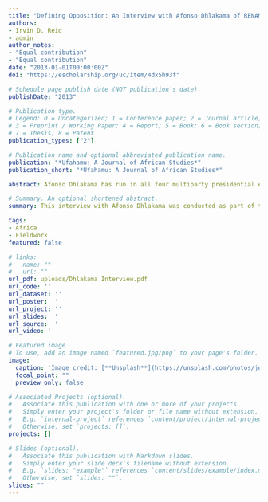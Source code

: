 ```yaml
---
title: "Defining Opposition: An Interview with Afonso Dhlakama of RENAMO"
authors:
- Irvin D. Reid
- admin
author_notes:
- "Equal contribution"
- "Equal contribution"
date: "2013-01-01T00:00:00Z"
doi: "https://escholarship.org/uc/item/4dx5h93f"

# Schedule page publish date (NOT publication's date).
publishDate: "2013"

# Publication type.
# Legend: 0 = Uncategorized; 1 = Conference paper; 2 = Journal article;
# 3 = Preprint / Working Paper; 4 = Report; 5 = Book; 6 = Book section;
# 7 = Thesis; 8 = Patent
publication_types: ["2"]

# Publication name and optional abbreviated publication name.
publication: "*Ufahamu: A Journal of African Studies*"
publication_short: "*Ufahamu: A Journal of African Studies*"

abstract: Afonso Dhlakama has run in all four multiparty presidential elections in Mozambique. Before that, he led a guerrilla resistance known as RENAMO in a brutal civil war. He is a household name in Mozambique, and he represents over 30 years of opposition to the ruling party of FRELIMO. This transcript is from an interview conducted with Mr. Dhlakama immediately following the 2009 elections. Much of the focus on Mozambican democracy has been on the electoral and economic success of FRELIMO. Nevertheless, RENAMO has played an integral role as the opposition. The future of this role is uncertain, and Mr. Dhlakama and RENAMO are at their weakest point since the civil war ended in 1992.

# Summary. An optional shortened abstract.
summary: This interview with Afonso Dhlakama was conducted as part of the African Democracy Project series at Wayne State University.

tags:
- Africa
- Fieldwork
featured: false

# links:
# - name: ""
#   url: ""
url_pdf: uploads/Dhlakama Interview.pdf
url_code: ''
url_dataset: ''
url_poster: ''
url_project: ''
url_slides: ''
url_source: ''
url_video: ''

# Featured image
# To use, add an image named `featured.jpg/png` to your page's folder. 
image:
  caption: 'Image credit: [**Unsplash**](https://unsplash.com/photos/jdD8gXaTZsc)'
  focal_point: ""
  preview_only: false

# Associated Projects (optional).
#   Associate this publication with one or more of your projects.
#   Simply enter your project's folder or file name without extension.
#   E.g. `internal-project` references `content/project/internal-project/index.md`.
#   Otherwise, set `projects: []`.
projects: []

# Slides (optional).
#   Associate this publication with Markdown slides.
#   Simply enter your slide deck's filename without extension.
#   E.g. `slides: "example"` references `content/slides/example/index.md`.
#   Otherwise, set `slides: ""`.
slides: ""
---
```


